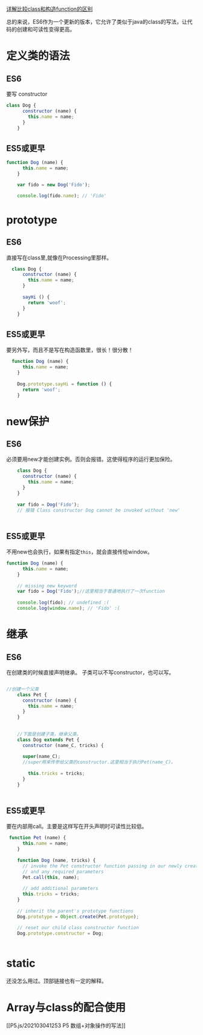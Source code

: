 [详解比较class和构造function的区别](https://www.javascriptjanuary.com/blog/es6-classes)

总的来说，ES6作为一个更新的版本，它允许了类似于java的class的写法，让代码的创建和可读性变得更高。

# 定义类的语法
## ES6
要写 constructor
```js
class Dog {
      constructor (name) {
        this.name = name;
      }
    }
```


## ES5或更早
```js
function Dog (name) {
      this.name = name;
    }

    var fido = new Dog('Fido');

    console.log(fido.name); // 'Fido'
```


# prototype
## ES6
直接写在class里,就像在Processing里那样。
```js
  class Dog {
      constructor (name) {
        this.name = name;
      }
    
      sayHi () {
        return 'woof';
      }
    }

```


## ES5或更早
要另外写，而且不是写在构造函数里，很长！很分散！
```js
  function Dog (name) {
      this.name = name;
    }
    
    Dog.prototype.sayHi = function () {
      return 'woof';
    }
```


# new保护
## ES6
必须要用new才能创建实例。否则会报错。这使得程序的运行更加保险。

```js
    class Dog {
      constructor (name) {
        this.name = name;
      }
    }
    
    var fido = Dog('Fido');  
	// 报错 Class constructor Dog cannot be invoked without 'new'
	
```


## ES5或更早
不用new也会执行，如果有指定`this`，就会直接传给window。

```js
function Dog (name) {
      this.name = name;
    }
    
    // missing new keyword
    var fido = Dog('Fido');//这里相当于普通地执行了一次function
    
    console.log(fido); // undefined :(
    console.log(window.name); // 'Fido' :(
```

# 继承
## ES6
在创建类的时候直接声明继承。
子类可以不写constructor，也可以写。

```js

//创建一个父类
    class Pet {
      constructor (name) {
        this.name = name;
      }
    }
    
	
	//下面是创建子类，继承父类。
    class Dog extends Pet {
      constructor (name_C, tricks) {
	        
	  super(name_C); 
	  //super用来传参给父类的constructor.这里相当于执行Pet(name_C)。
    
        this.tricks = tricks;
      }
    }
	
```


## ES5或更早
要在内部用call。主要是这样写在开头声明时可读性比较低。
```js
 function Pet (name) {
      this.name = name;
    }
    
    function Dog (name, tricks) {
      // invoke the Pet constructor function passing in our newly created this object 
      // and any required parameters
      Pet.call(this, name);
    
      // add additional parameters
      this.tricks = tricks;
    }
    
    // inherit the parent's prototype functions
    Dog.prototype = Object.create(Pet.prototype);
    
    // reset our child class constructor function
    Dog.prototype.constructor = Dog;
	
```



# static
还没怎么用过。顶部链接也有一定的解释。

# Array与class的配合使用
[[P5.js/202103041253 P5 数组+对象操作的写法]]
